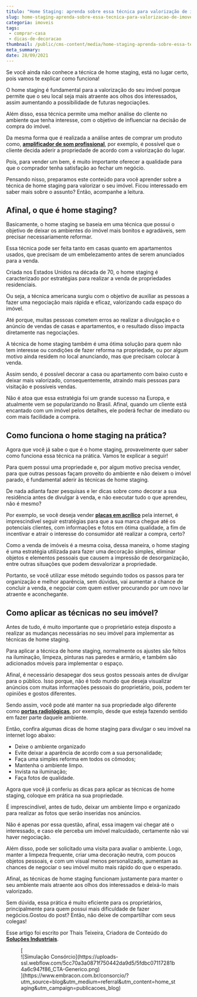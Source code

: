 ```yaml
---
titulo: "Home Staging: aprenda sobre essa técnica para valorização de imóveis"
slug: home-staging-aprenda-sobre-essa-tecnica-para-valorizacao-de-imoveis
categoria: imoveis
tags:
 - comprar-casa
 - dicas-de-decoracao
thumbnail: /public/cms-content/media/home-staging-aprenda-sobre-essa-tecnica-para-valorizacao-de-imoveis.jpg
meta_summary: 
date: 28/09/2021
---
```

Se você ainda não conhece a técnica de home staging, está no lugar certo, pois vamos te explicar como funciona!

O home staging é fundamental para a valorização do seu imóvel porque permite que o seu local seja mais atraente aos olhos dos interessados, assim aumentando a possibilidade de futuras negociações.

Além disso, essa técnica permite uma melhor análise do cliente no ambiente que tenha interesse, com o objetivo de influenciar na decisão de compra do imóvel.

Da mesma forma que é realizada a análise antes de comprar um produto como, [**amplificador de som profissional**](http://solucoesindustriais.com.br/empresa/maquinas-e-equipamentos/fine-sound-ltda/produtos/eletroeletronica/amplificador-de-som-profissional), por exemplo, é possível que o cliente decida aderir a propriedade de acordo com a valorização do lugar.

Pois, para vender um bem, é muito importante oferecer a qualidade para que o comprador tenha satisfação ao fechar um negócio.

Pensando nisso, preparamos este conteúdo para você aprender sobre a técnica de home staging para valorizar o seu imóvel. Ficou interessado em saber mais sobre o assunto? Então, acompanhe a leitura.

Afinal, o que é home staging?
-----------------------------

Basicamente, o home staging se baseia em uma técnica que possui o objetivo de deixar os ambientes do imóvel mais bonitos e agradáveis, sem precisar necessariamente reformar.

Essa técnica pode ser feita tanto em casas quanto em apartamentos usados, que precisam de um embelezamento antes de serem anunciados para a venda.

Criada nos Estados Unidos na década de 70, o home staging é caracterizado por estratégias para realizar a venda de propriedades residenciais.

Ou seja, a técnica americana surgiu com o objetivo de auxiliar as pessoas a fazer uma negociação mais rápida e eficaz, valorizando cada espaço do imóvel.

Até porque, muitas pessoas cometem erros ao realizar a divulgação e o anúncio de vendas de casas e apartamentos, e o resultado disso impacta diretamente nas negociações.

A técnica de home staging também é uma ótima solução para quem não tem interesse ou condições de fazer reforma na propriedade, ou por algum motivo ainda residem no local anunciando, mas que precisam colocar à venda.

Assim sendo, é possível decorar a casa ou apartamento com baixo custo e deixar mais valorizado, consequentemente, atraindo mais pessoas para visitação e possíveis vendas.

Não é atoa que essa estratégia foi um grande sucesso na Europa, e atualmente vem se popularizando no Brasil. Afinal, quando um cliente está encantado com um imóvel pelos detalhes, ele poderá fechar de imediato ou com mais facilidade a compra.

Como funciona o home staging na prática? 
-----------------------------------------

Agora que você já sabe o que é o home staging, provavelmente quer saber como funciona essa técnica na prática. Vamos te explicar a seguir!

Para quem possui uma propriedade e, por algum motivo precisa vender, para que outras pessoas façam proveito do ambiente e não deixem o imóvel parado, é fundamental aderir às técnicas de home staging.

De nada adianta fazer pesquisas e ler dicas sobre como decorar a sua residência antes de divulgar à venda, e não executar tudo o que aprendeu, não é mesmo?

Por exemplo, se você deseja vender [**placas em acrílico**](http://solucoesindustriais.com.br/empresa/etiquetas-geral/gplaser-portolese-e-araujo/produtos/pecas/placas-em-acrilico) pela internet, é imprescindível seguir estratégias para que a sua marca chegue até os potenciais clientes, com informações e fotos em ótima qualidade, a fim de incentivar e atrair o interesse do consumidor até realizar a compra, certo?

Como a venda de imóveis é a mesma coisa, dessa maneira, o home staging é uma estratégia utilizada para fazer uma decoração simples, eliminar objetos e elementos pessoais que causem a impressão de desorganização, entre outras situações que podem desvalorizar a propriedade.

Portanto, se você utilizar esse método seguindo todos os passos para ter organização e melhor aparência, sem dúvidas, vai aumentar a chance de concluir a venda, e negociar com quem estiver procurando por um novo lar atraente e aconchegante.

Como aplicar as técnicas no seu imóvel?
---------------------------------------

Antes de tudo, é muito importante que o proprietário esteja disposto a realizar as mudanças necessárias no seu imóvel para implementar as técnicas de home staging.

Para aplicar a técnica de home staging, normalmente os ajustes são feitos na iluminação, limpeza, pinturas nas paredes e armário, e também são adicionados móveis para implementar o espaço.

Afinal, é necessário desapegar dos seus gostos pessoais antes de divulgar para o público. Isso porque, não é todo mundo que deseja visualizar anúncios com muitas informações pessoais do proprietário, pois, podem ter opiniões e gostos diferentes.

Sendo assim, você pode até manter na sua propriedade algo diferente como [**portas radiológicas**](http://solucoesindustriais.com.br/empresa/administracao-publica-1/mr-protecoes-radiologicas/produtos/construcao/portas-radiologicas), por exemplo, desde que esteja fazendo sentido em fazer parte daquele ambiente.

Então, confira algumas dicas de home staging para divulgar o seu imóvel na internet logo abaixo:

- Deixe o ambiente organizado
- Evite deixar a aparência de acordo com a sua personalidade;
- Faça uma simples reforma em todos os cômodos;
- Mantenha o ambiente limpo.
- Invista na iluminação;
- Faça fotos de qualidade.

Agora que você já conferiu as dicas para aplicar as técnicas de home staging, coloque em prática na sua propriedade.

É imprescindível, antes de tudo, deixar um ambiente limpo e organizado para realizar as fotos que serão inseridas nos anúncios.

Não é apenas por essa questão, afinal, essa imagem vai chegar até o interessado, e caso ele perceba um imóvel malcuidado, certamente não vai haver negociação.

Além disso, pode ser solicitado uma visita para avaliar o ambiente. Logo, manter a limpeza frequente, criar uma decoração neutra, com poucos objetos pessoais, e com um visual menos personalizado, aumentam as chances de negociar o seu imóvel muito mais rápido do que o esperado.

Afinal, as técnicas de home staging funcionam justamente para manter o seu ambiente mais atraente aos olhos dos interessados e deixá-lo mais valorizado.

Sem dúvida, essa prática é muito eficiente para os proprietários, principalmente para quem possui mais dificuldade de fazer negócios.Gostou do post? Então, não deixe de compartilhar com seus colegas!

Esse‌ ‌artigo‌ ‌foi‌ ‌escrito‌ ‌por‌ Thais Teixeira,‌ ‌Criadora‌ ‌de‌ ‌Conteúdo‌ ‌do‌ ‌‌[**Soluções‌ ‌Industriais‌**](https://www.solucoesindustriais.com.br/).‌

<figure class="w-richtext-figure-type-image w-richtext-align-center">[<div>![Simulação Consórcio](https://uploads-ssl.webflow.com/5cc70a3a0871f750442da9d5/5fdbc07117281b4a6c947f86_CTA-Generico.png)</div>](https://www.embracon.com.br/consorcio/?utm_source=blog&utm_medium=referral&utm_content=home_staging&utm_campaign=publicacoes_blog)</figure>
